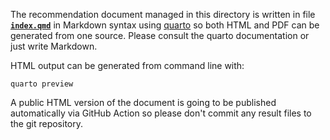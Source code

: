 The recommendation document managed in this directory is written in file **[`index.qmd`](index.qmd)** in Markdown syntax using [quarto](https://quarto.org/) so both HTML and PDF can be generated from one source. Please consult the quarto documentation or just write Markdown.

HTML output can be generated from command line with:

    quarto preview

A public HTML version of the document is going to be published automatically via GitHub Action so please don't commit any result files to the git repository.
